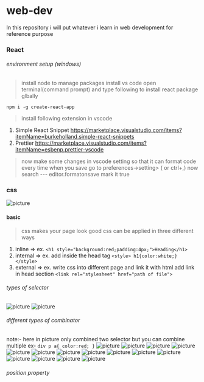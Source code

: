 # web-dev
In this repository i will put whatever i learn in web development for reference purpose


### React
###### environment setup (windows)
>install node to manage packages
>install vs code
> open terminal(command prompt) and type following to install react package glbally
``` 
npm i -g create-react-app
```
>install following extension in vscode
1. Simple React Snippet https://marketplace.visualstudio.com/items?itemName=burkeholland.simple-react-snippets
2. Prettier https://marketplace.visualstudio.com/items?itemName=esbenp.prettier-vscode
>now make some changes in vscode setting so that it can format code every time when you save 
>go to   preferences->setting> ( or ctrl+,)
>now search  ---     editor.formatonsave  mark it true
### css

![picture](https://content.linkedin.com/content/dam/me/learning/blog/2016/september/CSS.jpg)

#### basic
> css makes your page look good
> css can be applied in three different ways
1. inline    => 
ex. ```<h1 style="background:red;padding:4px;">Heading</h1>```
2. internal  => 
ex. add inside the head tag  ```<style> h1{color:white;} </style>```
3. external  => 
ex. write css into different page and link it with html  add link in head section 
```<link rel="stylesheet" href="path of file">```
###### types of selector
![picture](https://github.com/cipher-text/web-dev/blob/master/readme-images/selector-img1.png)
![picture](https://github.com/cipher-text/web-dev/blob/master/readme-images/selector-img2.png)
###### different types of combinator
note:- here in picture only combined two selector but you can combine multiple
ex-   ```div p a{
      color:red;
         }```
![picture](https://github.com/cipher-text/web-dev/blob/master/readme-images/combinator-img1.png)
![picture](https://github.com/cipher-text/web-dev/blob/master/readme-images/combinator-img2.png)
![picture](https://github.com/cipher-text/web-dev/blob/master/readme-images/combinator-img3.png)
![picture](https://github.com/cipher-text/web-dev/blob/master/readme-images/combinator-img4.png)
![picture](https://github.com/cipher-text/web-dev/blob/master/readme-images/combinator-img5.png)
![picture](https://github.com/cipher-text/web-dev/blob/master/readme-images/combinator-img6.png)
![picture](https://github.com/cipher-text/web-dev/blob/master/readme-images/specificity.png)
![picture](https://github.com/cipher-text/web-dev/blob/master/readme-images/shorthand-prop.png)
![picture](https://github.com/cipher-text/web-dev/blob/master/readme-images/margin-collapsing.png)
![picture](https://github.com/cipher-text/web-dev/blob/master/readme-images/Screenshot%20(453).png)
![picture](https://github.com/cipher-text/web-dev/blob/master/readme-images/Screenshot%20(458).png)
![picture](https://github.com/cipher-text/web-dev/blob/master/readme-images/Screenshot%20(459).png)
![picture](https://github.com/cipher-text/web-dev/blob/master/readme-images/Screenshot%20(460).png)
![picture](https://github.com/cipher-text/web-dev/blob/master/readme-images/Screenshot%20(462).png)
![picture](https://github.com/cipher-text/web-dev/blob/master/readme-images/Screenshot%20(465).png)
###### position property

